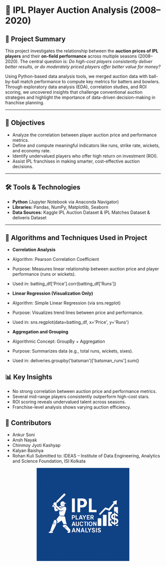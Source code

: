 # 🏏 IPL Player Auction Analysis (2008–2020)

## 📌 Project Summary

This project investigates the relationship between the **auction prices of IPL players** and their **on-field performance** across multiple seasons (2008–2020). The central question is: _Do high-cost players consistently deliver better results, or do moderately priced players offer better value for money?_

Using Python-based data analysis tools, we merged auction data with ball-by-ball match performance to compute key metrics for batters and bowlers. Through exploratory data analysis (EDA), correlation studies, and ROI scoring, we uncovered insights that challenge conventional auction strategies and highlight the importance of data-driven decision-making in franchise planning.

---

## 🎯 Objectives

- Analyze the correlation between player auction price and performance metrics.
- Define and compute meaningful indicators like runs, strike rate, wickets, and economy rate.
- Identify undervalued players who offer high return on investment (ROI).
- Assist IPL franchises in making smarter, cost-effective auction decisions.

---

## 🛠️ Tools & Technologies

- **Python** (Jupyter Notebook via Anaconda Navigator)
- **Libraries:** Pandas, NumPy, Matplotlib, Seaborn
- **Data Sources:** Kaggle IPL Auction Dataset & IPL Matches Dataset & deliveris Dataset

---

## 📁 Algorithms and Techniques Used in Project 
 
- **Correlation Analysis** 
- Algorithm: Pearson Correlation Coefficient
- Purpose: Measures linear relationship between auction price and player performance (runs or wickets).
- Used in:
batting_df['Price'].corr(batting_df['Runs'])

- **Linear Regression (Visualization Only)**
- Algorithm: Simple Linear Regression (via sns.regplot)
- Purpose: Visualizes trend lines between price and performance.
- Used in:
sns.regplot(data=batting_df, x='Price', y='Runs')

- **Aggregation and Grouping**
- Algorithmic Concept: GroupBy + Aggregation
- Purpose: Summarizes data (e.g., total runs, wickets, sixes).
- Used in:
deliveries.groupby('batsman')['batsman_runs'].sum()

## 📊 Key Insights

- No strong correlation between auction price and performance metrics.
- Several mid-range players consistently outperform high-cost stars.
- ROI scoring reveals undervalued talent across seasons.
- Franchise-level analysis shows varying auction efficiency.

## 👥 Contributors
- Ankur Soni
- Ansh Nayak
- Chinmoy Jyoti Kashyap
- Kalyan Baishya
- Rohan Kuli
Submitted to: IDEAS – Institute of Data Engineering, Analytics and Science Foundation, ISI Kolkata

<p align="center">
  <img src="logo.png" alt="IPL Auction Analysis Logo" width="300"/>
</p>